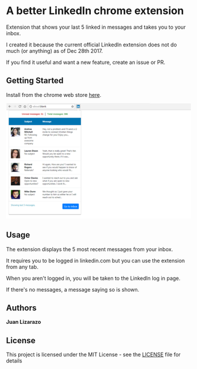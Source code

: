 # A better LinkedIn chrome extension

Extension that shows your last 5 linked in messages and takes you to your inbox.

I created it because the current official LinkedIn extension does not do much (or anything)
as of Dec 28th 2017.

If you find it useful and want a new feature, create an issue or PR.

## Getting Started

Install from the chrome web store [here](https://chrome.google.com/webstore/detail/linkedin-a-better-extensi/hhoajngapgiljoippffaaabidedifape?hl=en).

![Preview](/assets/screenshot.png?raw=true "Preview")

## Usage

The extension displays the 5 most recent messages from your inbox.

It requires you to be logged in linkedin.com but you can use the extension from any tab.

When you aren't logged in, you will be taken to the LinkedIn log in page.

If there's no messages, a message saying so is shown.

## Authors

**Juan Lizarazo**

## License

This project is licensed under the MIT License - see the [LICENSE](LICENSE) file for details
